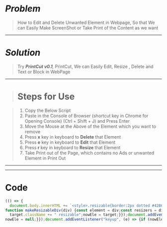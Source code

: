 # *Problem*
> How to Edit and Delete Unwanted Element in Webpage, So that We can Easily Make ScreenShot or Take Print of the Content as we want

---
# _Solution_
> Try _**PrintCut v0.1**,_ PrintCut, We can Easily Edit, Resize , Delete and Text or Block in WebPage

___

> # Steps for Use

> 1. Copy the Below Script
> 1. Paste in the Console of Browser (shortcut key in Chrome for Opening Console) (Ctrl + Shift + J) and Press Enter
> 1. Move the Mouse at the Above of the Element which you want to remove
> 1. Press **x** key in keyboard to **Delete** that Element 
> 1. Press **e** key in keyboard to **Edit** that Element 
> 1. Press **r** key in keyboard to **Resize** that Element 
> 1. Take Print out of the Page, which contains no Ads or unwanted Element in Print Out
---
---
# Code
```js
(() => {
  document.body.innerHTML += `<style>.resizable{border:2px dotted #4286f4; outline:none;background:rgba(0,0,0,0.2);}.resizable[contenteditable="true"]{border:2px solid red;}.resizable .resizers{box-sizing:border-box;position:absolute;top:0;left:0;width:100%;height:100%}.resizable .resizers .resizer{width:10px;height:10px;border-radius:50%;background:#fff;border:3px solid #4286f4;position:absolute}.resizable .resizers .resizer.top-left{left:-5px;top:-5px;cursor:nwse-resize}.resizable .resizers .resizer.top-right{right:-5px;top:-5px;cursor:nesw-resize}.resizable .resizers .resizer.bottom-left{left:-5px;bottom:-5px;cursor:nesw-resize}.resizable .resizers .resizer.bottom-right{right:-5px;bottom:-5px;cursor:nwse-resize}</style>`;
function makeResizableDiv(div) {const element = div;const resizers = div.querySelectorAll(".resizer");const minimum_size = 20;let original_width = 0;let original_height = 0;let original_x = 0;let original_y = 0;let original_mouse_x = 0;let original_mouse_y = 0;for (let i = 0; i < resizers.length; i++) {const currentResizer = resizers[i];currentResizer.addEventListener("mousedown", function (e) {e.preventDefault();original_width = parseFloat(getComputedStyle(element, null).getPropertyValue("width").replace("px", ""));original_height = parseFloat(getComputedStyle(element, null).getPropertyValue("height").replace("px", ""));original_x = element.getBoundingClientRect().left;original_y = element.getBoundingClientRect().top;original_mouse_x = e.pageX;original_mouse_y = e.pageY;window.addEventListener("mousemove", resize);window.addEventListener("mouseup", stopResize);});function resize(e) {if (currentResizer.classList.contains("bottom-right")) {const width = original_width + (e.pageX - original_mouse_x);const height = original_height + (e.pageY - original_mouse_y);if (width > minimum_size) {element.style.width = width + "px";}if (height > minimum_size) {element.style.height = height + "px";}}}function stopResize() {window.removeEventListener("mousemove", resize);}}}let nowEle = null;let flagNotJump = false;const removeResizer = (target) => {let re = target?.querySelector(".resizers");if (re) {re.remove();}};const addResizer = (target) => {if (!flagNotJump) {flagNotJump = true;let addThis = `<div id="x0001" class='resizers'><div id="x0001" class='resizer bottom-right'></div></div>`;target.innerHTML = addThis + target.innerHTML;makeResizableDiv(target);let _p = target.style.position;target.style.position = "relative";target._p = _p;} else {removeResizer(target);let newClass = target.className.split(" ").filter((e) => e !== "resizable").join(" ");target.className = newClass;target.style.position = target._p;flagNotJump = false;}};const editMode = (target,p)=>{target.contentEditable =p.edit;if(p.edit==="true"){target.focus()}};document.addEventListener("mouseover", (e) => {let target = e.target;if (target.id !== "x0001" && !flagNotJump) {
  target.className += " resizable";nowEle = target;}});document.addEventListener("mouseout", (e) => {let target = e.target;if (target.id !== "x0001" && !flagNotJump) {let newClass = target.className.split(" ").filter((e) => e !== "resizable").join(" ");target.className = newClass;editMode(nowEle, {edit:"false"});
nowEle = null;}});document.addEventListener("keyup", (e) => {if (nowEle)switch (e.key) {case "x":nowEle.contentEditable!=="true"?nowEle.remove():()=>{};break;case "r":addResizer(nowEle);break;case "e":editMode(nowEle,{edit:"true"});break;}});})();

```

